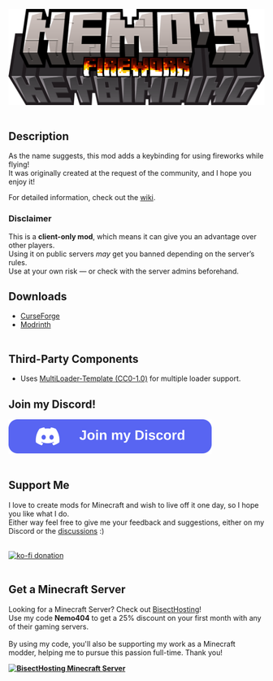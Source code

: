 ![Nemo's Firework Keybinding](https://github.com/NemoNotFound/NemoNotFound/blob/master/resources/minecraft_projects/titles/png/nemos_firework_keybinding.png?raw=true)
<br><br>

## Description
As the name suggests, this mod adds a keybinding for using fireworks while flying!       
It was originally created at the request of the community, and I hope you enjoy it!

For detailed information, check out the [wiki](https://wiki.devnemo.com/projects/minecraft-mods/nemos-firework-keybinding/general).

### Disclaimer
This is a **client-only mod**, which means it can give you an advantage over other players.  
Using it on public servers _may_ get you banned depending on the server’s rules.  
Use at your own risk — or check with the server admins beforehand.

## Downloads
- [CurseForge](https://curseforge.com/minecraft/mc-mods/nemos-firework-keybinding)
- [Modrinth](https://modrinth.com/mod/nemos-firework-keybinding)
<br><br>

## Third-Party Components

- Uses [MultiLoader‑Template (CC0-1.0)](https://github.com/jaredlll08/MultiLoader-Template) for multiple loader support.

## Join my Discord!
[![Join my Discord](https://github.com/NemoNotFound/NemoNotFound/blob/master/resources/svg/join_discord_button.svg?raw=true)](https://discord.com/invite/yxs9dga)
<br><br>

## Support Me
I love to create mods for Minecraft and wish to live off it one day, so I hope you like what I do. <br>
Either way feel free to give me your feedback and suggestions, either on my Discord or the [discussions](https://github.com/NemoNotFound/NemosFireworkKeybinding/discussions/) :)
<br><br>

[![ko-fi donation](https://ko-fi.com/img/githubbutton_sm.svg)](https://ko-fi.devnemo.com)
<br><br>

## Get a Minecraft Server
Looking for a Minecraft Server? Check out [BisectHosting](https://bisecthosting.com/Nemo404)! <br>
Use my code **Nemo404** to get a 25% discount on your first month with any of their gaming servers. <br><br>
By using my code, you'll also be supporting my work as a Minecraft modder, helping me to pursue this passion full-time. Thank you!

[**![BisectHosting Minecraft Server](https://www.bisecthosting.com/partners/custom-banners/e6d95b5e-b7fb-47eb-ad78-4dc6071a6171.png)**](https://bisecthosting.com/Nemo404)
